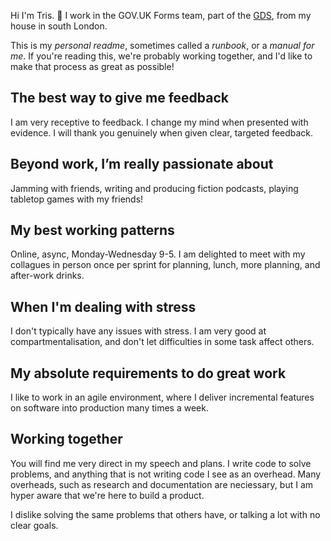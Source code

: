 Hi I'm Tris. 👋 I work in the GOV.UK Forms team, part of the [GDS](https://github.com/alphagov/), from my house in south London.

This is my _personal readme_, sometimes called a _runbook_, or a _manual for me_. If you're reading this, we're probably working together, and I'd like to make that process as great as possible!


## The best way to give me feedback

I am very receptive to feedback. I change my mind when presented with evidence. I will thank you genuinely when given clear, targeted feedback.

## Beyond work, I’m really passionate about

Jamming with friends, writing and producing fiction podcasts, playing tabletop games with my friends!

## My best working patterns

Online, async, Monday-Wednesday 9-5. I am delighted to meet with my collagues in person once per sprint for planning, lunch, more planning, and after-work drinks.

## When I'm dealing with stress

I don't typically have any issues with stress. I am very good at compartmentalisation, and don't let difficulties in some task affect others.

## My absolute requirements to do great work

I like to work in an agile environment, where I deliver incremental features on software into production many times a week.

## Working together

You will find me very direct in my speech and plans. I write code to solve problems, and anything that is not writing code I see as an overhead. Many overheads, such as research and documentation are neciessary, but I am hyper aware that we're here to build a product. 

I dislike solving the same problems that others have, or talking a lot with no clear goals.
